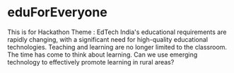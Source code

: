 # eduForEveryone
This is for Hackathon
Theme : EdTech
India's educational requirements are rapidly changing, with a significant need for high-quality educational technologies. Teaching and learning are no longer limited to the classroom. The time has come to think about learning. Can we use emerging technology to effectively promote learning in rural areas?
